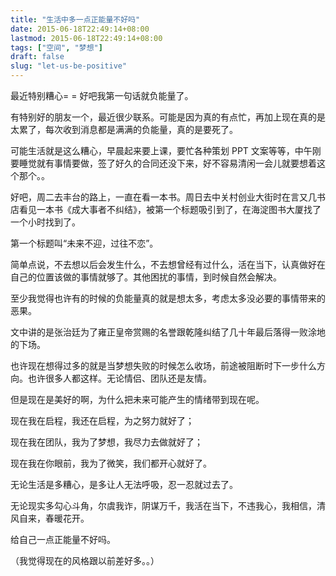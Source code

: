 ```yaml
---
title: "生活中多一点正能量不好吗"
date: 2015-06-18T22:49:14+08:00
lastmod: 2015-06-18T22:49:14+08:00
tags: ["空间", "梦想"]
draft: false
slug: "let-us-be-positive"
---
```


最近特别糟心= = 好吧我第一句话就负能量了。

有特别好的朋友一个，最近很少联系。可能是因为真的有点忙，再加上现在真的是太累了，每次收到消息都是满满的负能量，真的是要死了。

可能生活就是这么糟心，早晨起来要上课，要忙各种策划 PPT 文案等等，中午刚要睡觉就有事情要做，签了好久的合同还没下来，好不容易清闲一会儿就要想着这个那个。。

好吧，周二去丰台的路上，一直在看一本书。周日去中关村创业大街时在言又几书店看见一本书《成大事者不纠结》，被第一个标题吸引到了，在海淀图书大厦找了一个小时找到了。

第一个标题叫“未来不迎，过往不恋”。

简单点说，不去想以后会发生什么，不去想曾经有过什么，活在当下，认真做好在自己的位置该做的事情就够了。其他困扰的事情，到时候自然会解决。

至少我觉得也许有的时候的负能量真的就是想太多，考虑太多没必要的事情带来的恶果。

文中讲的是张治廷为了雍正皇帝赏赐的名誉跟乾隆纠结了几十年最后落得一败涂地的下场。

也许现在想得过多的就是当梦想失败的时候怎么收场，前途被阻断时下一步什么方向。也许很多人都这样。无论情侣、团队还是友情。

但是现在是美好的啊，为什么把未来可能产生的情绪带到现在呢。

现在我在启程，我还在启程，为之努力就好了；

现在我在团队，我为了梦想，我尽力去做就好了；

现在我在你眼前，我为了微笑，我们都开心就好了。

无论生活是多糟心，是多让人无法呼吸，忍一忍就过去了。

无论现实多勾心斗角，尔虞我诈，阴谋万千，我活在当下，不违我心，我相信，清风自来，春暖花开。

给自己一点正能量不好吗。

（我觉得现在的风格跟以前差好多。。）

